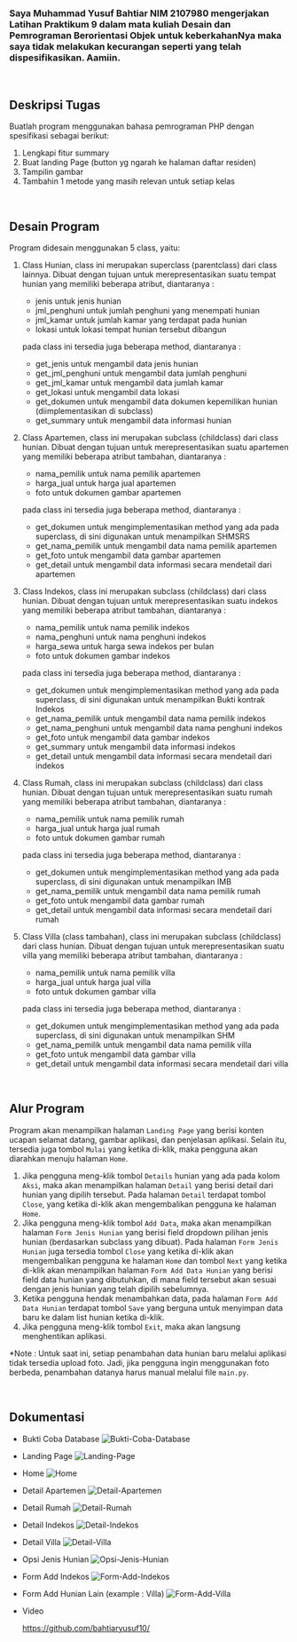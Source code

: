 ### Saya Muhammad Yusuf Bahtiar NIM 2107980 mengerjakan Latihan Praktikum 9 dalam mata kuliah Desain dan Pemrograman Berorientasi Objek untuk keberkahanNya maka saya tidak melakukan kecurangan seperti yang telah dispesifikasikan. Aamiin.

<br>

## Deskripsi Tugas

Buatlah program menggunakan bahasa pemrograman PHP dengan spesifikasi sebagai berikut:

1. Lengkapi fitur summary
2. Buat landing Page (button yg ngarah ke halaman daftar residen)
3. Tampilin gambar
4. Tambahin 1 metode yang masih relevan untuk setiap kelas

<br>

## Desain Program

Program didesain menggunakan 5 class, yaitu:

1. Class Hunian, class ini merupakan superclass (parentclass) dari class lainnya. Dibuat dengan tujuan untuk merepresentasikan suatu tempat hunian yang memiliki beberapa atribut, diantaranya :

   - jenis untuk jenis hunian
   - jml_penghuni untuk jumlah penghuni yang menempati hunian
   - jml_kamar untuk jumlah kamar yang terdapat pada hunian
   - lokasi untuk lokasi tempat hunian tersebut dibangun

   pada class ini tersedia juga beberapa method, diantaranya :

   - get_jenis untuk mengambil data jenis hunian
   - get_jml_penghuni untuk mengambil data jumlah penghuni
   - get_jml_kamar untuk mengambil data jumlah kamar
   - get_lokasi untuk mengambil data lokasi
   - get_dokumen untuk mengambil data dokumen kepemilikan hunian (diimplementasikan di subclass)
   - get_summary untuk mengambil data informasi hunian

2. Class Apartemen, class ini merupakan subclass (childclass) dari class hunian. Dibuat dengan tujuan untuk merepresentasikan suatu apartemen yang memiliki beberapa atribut tambahan, diantaranya :

   - nama_pemilik untuk nama pemilik apartemen
   - harga_jual untuk harga jual apartemen
   - foto untuk dokumen gambar apartemen

   pada class ini tersedia juga beberapa method, diantaranya :

   - get_dokumen untuk mengimplementasikan method yang ada pada superclass, di sini digunakan untuk menampilkan SHMSRS
   - get_nama_pemilik untuk mengambil data nama pemilik apartemen
   - get_foto untuk mengambil data gambar apartemen
   - get_detail untuk mengambil data informasi secara mendetail dari apartemen

3. Class Indekos, class ini merupakan subclass (childclass) dari class hunian. Dibuat dengan tujuan untuk merepresentasikan suatu indekos yang memiliki beberapa atribut tambahan, diantaranya :

   - nama_pemilik untuk nama pemilik indekos
   - nama_penghuni untuk nama penghuni indekos
   - harga_sewa untuk harga sewa indekos per bulan
   - foto untuk dokumen gambar indekos

   pada class ini tersedia juga beberapa method, diantaranya :

   - get_dokumen untuk mengimplementasikan method yang ada pada superclass, di sini digunakan untuk menampilkan Bukti kontrak Indekos
   - get_nama_pemilik untuk mengambil data nama pemilik indekos
   - get_nama_penghuni untuk mengambil data nama penghuni indekos
   - get_foto untuk mengambil data gambar indekos
   - get_summary untuk mengambil data informasi indekos
   - get_detail untuk mengambil data informasi secara mendetail dari indekos

4. Class Rumah, class ini merupakan subclass (childclass) dari class hunian. Dibuat dengan tujuan untuk merepresentasikan suatu rumah yang memiliki beberapa atribut tambahan, diantaranya :

   - nama_pemilik untuk nama pemilik rumah
   - harga_jual untuk harga jual rumah
   - foto untuk dokumen gambar rumah

   pada class ini tersedia juga beberapa method, diantaranya :

   - get_dokumen untuk mengimplementasikan method yang ada pada superclass, di sini digunakan untuk menampilkan IMB
   - get_nama_pemilik untuk mengambil data nama pemilik rumah
   - get_foto untuk mengambil data gambar rumah
   - get_detail untuk mengambil data informasi secara mendetail dari rumah

5. Class Villa (class tambahan), class ini merupakan subclass (childclass) dari class hunian. Dibuat dengan tujuan untuk merepresentasikan suatu villa yang memiliki beberapa atribut tambahan, diantaranya :

   - nama_pemilik untuk nama pemilik villa
   - harga_jual untuk harga jual villa
   - foto untuk dokumen gambar villa

   pada class ini tersedia juga beberapa method, diantaranya :

   - get_dokumen untuk mengimplementasikan method yang ada pada superclass, di sini digunakan untuk menampilkan SHM
   - get_nama_pemilik untuk mengambil data nama pemilik villa
   - get_foto untuk mengambil data gambar villa
   - get_detail untuk mengambil data informasi secara mendetail dari villa

<br>

## Alur Program

Program akan menampilkan halaman `Landing Page` yang berisi konten ucapan selamat datang, gambar aplikasi, dan penjelasan aplikasi. Selain itu, tersedia juga tombol `Mulai` yang ketika di-klik, maka pengguna akan diarahkan menuju halaman `Home`.

1. Jika pengguna meng-klik tombol `Details` hunian yang ada pada kolom `Aksi`, maka akan menampilkan halaman `Detail` yang berisi detail dari hunian yang dipilih tersebut. Pada halaman `Detail` terdapat tombol `Close`, yang ketika di-klik akan mengembalikan pengguna ke halaman `Home`.
2. Jika pengguna meng-klik tombol `Add Data`, maka akan menampilkan halaman `Form Jenis Hunian` yang berisi field dropdown pilihan jenis hunian (berdasarkan subclass yang dibuat). Pada halaman `Form Jenis Hunian` juga tersedia tombol `Close` yang ketika di-klik akan mengembalikan pengguna ke halaman `Home` dan tombol `Next` yang ketika di-klik akan menampilkan halaman `Form Add Data Hunian` yang berisi field data hunian yang dibutuhkan, di mana field tersebut akan sesuai dengan jenis hunian yang telah dipilih sebelumnya.
3. Ketika pengguna hendak menambahkan data, pada halaman `Form Add Data Hunian` terdapat tombol `Save` yang berguna untuk menyimpan data baru ke dalam list hunian ketika di-klik.
4. Jika pengguna meng-klik tombol `Exit`, maka akan langsung menghentikan aplikasi.

\*Note : Untuk saat ini, setiap penambahan data hunian baru melalui aplikasi tidak tersedia upload foto. Jadi, jika pengguna ingin menggunakan foto berbeda, penambahan datanya harus manual melalui file `main.py`.

<br>

## Dokumentasi

- Bukti Coba Database
  ![Bukti-Coba-Database](https://github.com/bahtiaryusuf10/LP9DPBO2023C2/assets/100776170/41cc384a-abe4-4954-9f1f-26eb6a7037b2)

- Landing Page
  ![Landing-Page](https://github.com/bahtiaryusuf10/LP9DPBO2023C2/assets/100776170/efb97d6d-c458-426a-8056-661dff706816)

- Home
  ![Home](https://github.com/bahtiaryusuf10/LP9DPBO2023C2/assets/100776170/9f3e4d4a-9773-407c-aef0-1eb949ea4f19)

- Detail Apartemen
  ![Detail-Apartemen](https://github.com/bahtiaryusuf10/LP9DPBO2023C2/assets/100776170/fbdc22b9-bb7a-489f-bcaa-7b2235ea5a0d)

- Detail Rumah
  ![Detail-Rumah](https://github.com/bahtiaryusuf10/LP9DPBO2023C2/assets/100776170/bf361836-c01a-4edb-9d89-8d34fed0d696)

- Detail Indekos
  ![Detail-Indekos](https://github.com/bahtiaryusuf10/LP9DPBO2023C2/assets/100776170/5d70f1ed-6c2d-4ecc-8962-5fbe91d545e1)

- Detail Villa
  ![Detail-Villa](https://github.com/bahtiaryusuf10/LP9DPBO2023C2/assets/100776170/67651fb6-bdc8-4fe3-9a42-9ef5824d65ce)

- Opsi Jenis Hunian
  ![Opsi-Jenis-Hunian](https://github.com/bahtiaryusuf10/LP9DPBO2023C2/assets/100776170/1ffe77d5-49eb-49f7-9ff8-27c008c26768)

- Form Add Indekos
  ![Form-Add-Indekos](https://github.com/bahtiaryusuf10/LP9DPBO2023C2/assets/100776170/86e70248-a110-4d8c-a7dc-cf45a401695c)

- Form Add Hunian Lain (example : Villa)
  ![Form-Add-Villa](https://github.com/bahtiaryusuf10/LP9DPBO2023C2/assets/100776170/bcd1d37b-7305-421a-ab61-3cf0b3a6c8dc)

- Video

  https://github.com/bahtiaryusuf10/
